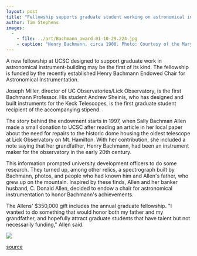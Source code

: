 ```yaml
---
layout: post
title: "Fellowship supports graduate student working on astronomical instrumentation"
author: Tim Stephens
images:
  -
    - file: ../art/Bachmann_award.01-10-29.224.jpg
    - caption: "Henry Bachmann, circa 1900. Photo: Courtesy of the Mary Lea Shane Archives of the Lick Observatory."
---
```


A new fellowship at UCSC designed to support graduate work in astronomical instrument-building may be the first of its kind. The fellowship is funded by the recently established Henry Bachmann Endowed Chair for Astronomical Instrumentation.

Joseph Miller, director of UC Observatories/Lick Observatory, is the first Bachmann Professor. His student Andrew Sheinis, who has designed and built instruments for the Keck Telescopes, is the first graduate student recipient of the accompanying stipend.  
  
The story behind the endowment starts in 1997, when Sally Bachman Allen made a small donation to UCSC after reading an article in her local paper about the need for repairs to the historic dome housing the oldest telescope at Lick Observatory on Mt. Hamilton. With her contribution, she included a note saying that her grandfather, Henry Bachmann, had been an instrument maker for the observatory in the early 20th century.  
  
This information prompted university development officers to do some research. They turned up, among other relics, a spectrograph built by Bachmann, photos, and people who had known him and Allen's father, who grew up on the mountain. Inspired by these finds, Allen and her banker husband, C. Donald Allen, decided to endow a chair for astronomical instrumentation to honor Bachmann's achievements.   
  
The Allens' $350,000 gift includes the annual graduate fellowship. "I wanted to do something that would honor both my father and my grandfather, and hopefully attract graduate students that have talent but not necessarily funding," Allen said.

  

![ ][1]

[1]: ../../images/trans.gif

[source](http://www1.ucsc.edu/currents/01-02/10-29/bachmann.html "Permalink to bachmann")

